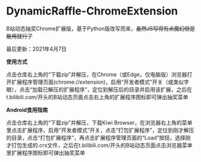 # DynamicRaffle-ChromeExtension
B站动态抽奖Chrome扩展版，基于Python版改写而来，~~虽然JS写得有点魔幻但是能用就行了~~

最后更新：2021年4月7日

**使用方式**

点击仓库右上角的“下载zip”并解压，在Chrome（或Edge，仅电脑版）浏览器打开扩展程序管理页面(chrome://extension)，启用“开发者模式”开关（或类似字眼），点击“加载已解压的扩展程序”，定位到解压后的目录并启用该扩展，之后在t.bilibili.com/开头的B站动态页面点击右上角的扩展程序图标即可弹出抽奖菜单

**Android食用指南**

点击仓库右上角的“下载zip”并解压，下载Kiwi Browser，在浏览器右上角的菜单里点击扩展程序，启用“开发者模式”开关，点击“打包扩展程序”，定位到刚才解压的目录，点击“打包扩展程序”，再点击扩展程序管理页面的“Load”按钮，选择刚才打包生成的.crx文件，之后在t.bilibili.com/开头的B站动态页面点击浏览器菜单里扩展程序图标即可弹出抽奖菜单

